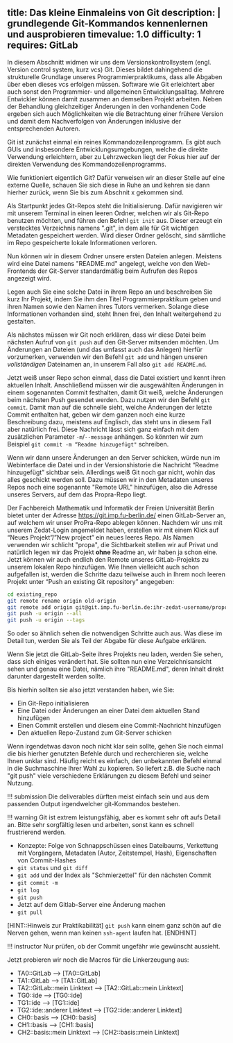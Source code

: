 title: Das kleine Einmaleins von Git
description: |
  grundlegende Git-Kommandos kennenlernen und ausprobieren
timevalue: 1.0
difficulty: 1
requires: GitLab
---

In diesem Abschnitt widmen wir uns dem Versionskontrollsystem (engl. Version control
system, kurz vcs) Git. Dieses bildet dahingehend die strukturelle Grundlage unseres
Programmierpraktikums, dass alle Abgaben über eben dieses vcs erfolgen müssen.
Software wie Git erleichtert aber auch sonst den Programmier- und allgemeinen
Entwicklungsalltag. Mehrere Entwickler können damit zusammen an demselben Projekt
arbeiten. Neben der Behandlung gleichzeitiger Änderungen in den vorhandenen Code
ergeben sich auch Möglichkeiten wie die Betrachtung einer frühere Version und damit dem
Nachverfolgen von Änderungen inklusive der entsprechenden Autoren.

Git ist zunächst einmal ein reines Kommandozeilenprogramm. Es gibt auch GUIs und insbesondere
Entwicklungsumgebungen, welche die direkte Verwendung erleichtern, aber zu Lehrzwecken liegt
der Fokus hier auf der direkten Verwendung des Kommandozeilenprogramms.

<!--Als Server gibt es inzwischen viele bekannte, größtenteils kostenlose, Websites wie z.B. GitHub, GitLab, GitTea oder BitBucket.-->

Wie funktioniert eigentlich Git? Dafür verweisen wir an dieser Stelle auf eine externe Quelle, schauen Sie sich diese in Ruhe an und kehren sie dann hierher zurück, wenn Sie bis zum Abschnit x gekommen sind.

Als Startpunkt jedes Git-Repos steht die Initialisierung. Dafür navigieren wir mit unserem Terminal in einen leeren Ordner, welchen wir als Git-Repo benutzen möchten, und führen den Befehl `git init` aus. Dieser erzeugt ein verstecktes Verzeichnis namens ".git", in dem alle für Git wichtigen Metadaten gespeichert werden. Wird dieser Ordner gelöscht, sind sämtliche im Repo gespeicherte lokale Informationen verloren.

Nun können wir in diesem Ordner unsere ersten Dateien anlegen. Meistens wird eine Datei namens "README.md" angelegt, welche von den Web-Frontends der Git-Server standardmäßig beim Aufrufen des Repos angezeigt wird.

Legen auch Sie eine solche Datei in ihrem Repo an und beschreiben Sie kurz Ihr Projekt, indem Sie ihm den Titel Programmierpraktikum geben und ihren Namen sowie den Namen ihres Tutors vermerken. Solange diese Informationen vorhanden sind, steht Ihnen frei, den Inhalt weitergehend zu gestalten.

Als nächstes müssen wir Git noch erklären, dass wir diese Datei beim nächsten Aufruf von `git push` auf den Git-Server mitsenden möchten.
Um Änderungen an Dateien (und das umfasst auch das Anlegen) hierfür vorzumerken, verwenden wir den Befehl `git add` und hängen unseren _vollständigen_ Dateinamen an, in unserem Fall also `git add README.md`.

Jetzt weiß unser Repo schon einmal, dass die Datei existiert und kennt ihren aktuellen Inhalt. Anschließend müssen wir die ausgewählten Änderungen in einem sogenannten Commit festhalten, damit Git weiß, welche Änderungen beim nächsten Push gesendet werden. Dazu nutzen wir den Befehl `git commit`. Damit man auf die schnelle sieht, welche Änderungen der letzte Commit enthalten hat, geben wir dem ganzen noch eine kurze Beschreibung dazu, meistens auf Englisch, das steht uns in diesem Fall aber natürlich frei.
Diese Nachricht lässt sich ganz einfach mit dem zusätzlichen Parameter `-m`/`--message` anhängen. So könnten wir zum Beispiel `git commit -m “Readme hinzugefügt"` schreiben.

Wenn wir dann unsere Änderungen an den Server schicken, würde nun im Webinterface die Datei und in der Versionshistorie die Nachricht “Readme hinzugefügt” sichtbar sein.
Allerdings weiß Git noch gar nicht, wohin das alles geschickt werden soll. Dazu müssen wir in den Metadaten unseres Repos noch eine sogenannte "Remote URL" hinzufügen, also die Adresse unseres Servers, auf dem das Propra-Repo liegt.

Der <!--dept-->Fachbereich Mathematik und Informatik der Freien Universität Berlin bietet unter der Adresse https://git.imp.fu-berlin.de/ einen GitLab-Server an, auf welchem wir unser ProPra-Repo ablegen können.
Nachdem wir uns mit unserem Zedat-Login angemeldet haben, erstellen wir mit einem Klick auf “Neues Projekt”/”New project” ein neues leeres Repo. Als Namen verwenden wir schlicht "propa", die Sichtbarkeit stellen wir auf Privat und natürlich legen wir das Projekt **ohne** Readme an, wir haben ja schon eine.
Jetzt können wir auch endlich den Remote unseres GitLab-Projekts zu unserem lokalen Repo hinzufügen. Wie Ihnen vielleicht auch schon aufgefallen ist, werden die Schritte dazu teilweise auch in Ihrem noch leeren Projekt unter “Push an existing Git repository” angegeben:

```bash
cd existing_repo
git remote rename origin old-origin
git remote add origin git@git.imp.fu-berlin.de:ihr-zedat-username/propra.git
git push -u origin --all
git push -u origin --tags
```

So oder so ähnlich sehen die notwendigen Schritte auch aus. Was diese im Detail tun, werden Sie als Teil der Abgabe für diese Aufgabe erklären.

Wenn Sie jetzt die GitLab-Seite ihres Projekts neu laden, werden Sie sehen, dass sich einiges verändert hat. Sie sollten nun eine Verzeichnisansicht sehen und genau eine Datei, nämlich ihre "README.md", deren Inhalt direkt darunter dargestellt werden sollte.

Bis hierhin sollten sie also jetzt verstanden haben, wie Sie:

- Ein Git-Repo initialisieren
- Eine Datei oder Änderungen an einer Datei dem aktuellen Stand hinzufügen
- Einen Commit erstellen und diesem eine Commit-Nachricht hinzufügen
- Den aktuellen Repo-Zustand zum Git-Server schicken

Wenn irgendetwas davon noch nicht klar sein sollte, gehen Sie noch einmal die bis hierher genutzten Befehle durch und recherchieren sie, welche Ihnen unklar sind. Häufig reicht es einfach, den unbekannten Befehl einmal in die Suchmaschine Ihrer Wahl zu kopieren. 
So liefert z.B. die Suche nach "git push" viele verschiedene Erklärungen zu diesem Befehl und seiner Nutzung.


!!! submission
    Die deliverables dürften meist einfach sein und aus dem passenden Output
    irgendwelcher git-Kommandos bestehen.

!!! warning
    Git ist extrem leistungsfähig, aber es kommt sehr oft aufs Detail an.
    Bitte sehr sorgfältig lesen und arbeiten, sonst kann es schnell frustrierend werden.

- Konzepte: Folge von Schnappschüssen eines Dateibaums, Verkettung mit Vorgängern, 
  Metadaten (Autor, Zeitstempel, Hash), Eigenschaften von Commit-Hashes
- `git status` und `git diff`
- `git add` und der Index als "Schmierzettel" für den nächsten Commit
- `git commit -m`
- `git log`
- `git push`
- Jetzt auf dem Gitlab-Server eine Änderung machen
- `git pull`

[HINT::Hinweis zur Praktikabilität]
  `git push` kann einem ganz schön auf die Nerven gehen, wenn man keinen
  `ssh-agent` laufen hat.
[ENDHINT]

!!! instructor
    Nur prüfen, ob der Commit ungefähr wie gewünscht aussieht.

Jetzt probieren wir noch die Macros für die Linkerzeugung aus:

- TA0::GitLab --> [TA0::GitLab] 
- TA1::GitLab --> [TA1::GitLab] 
- TA2::GitLab::mein Linktext --> [TA2::GitLab::mein Linktext] 
- TG0::ide --> [TG0::ide] 
- TG1::ide --> [TG1::ide] 
- TG2::ide::anderer Linktext --> [TG2::ide::anderer Linktext] 
- CH0::basis --> [CH0::basis] 
- CH1::basis --> [CH1::basis] 
- CH2::basis::mein Linktext --> [CH2::basis::mein Linktext] 
